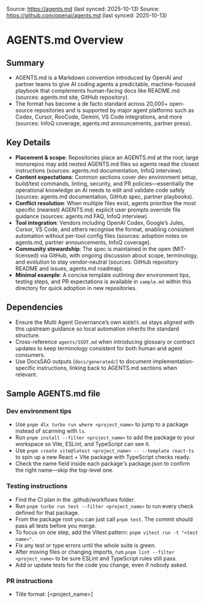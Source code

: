 Source: https://agents.md (last synced: 2025-10-13)
Source: https://github.com/openai/agents.md (last synced: 2025-10-13)

# AGENTS.md Overview

## Summary
- AGENTS.md is a Markdown convention introduced by OpenAI and partner teams to give AI coding agents a predictable, machine-focused playbook that complements human-facing docs like README.md (sources: agents.md site, GitHub repository).
- The format has become a de facto standard across 20,000+ open-source repositories and is supported by major agent platforms such as Codex, Cursor, RooCode, Gemini, VS Code integrations, and more (sources: InfoQ coverage, agents.md announcements, partner press).

## Key Details
- **Placement & scope**: Repositories place an AGENTS.md at the root; large monorepos may add nested AGENTS.md files so agents read the closest instructions (sources: agents.md documentation, InfoQ interview).
- **Content expectations**: Common sections cover dev environment setup, build/test commands, linting, security, and PR policies—essentially the operational knowledge an AI needs to edit and validate code safely (sources: agents.md documentation, GitHub spec, partner playbooks).
- **Conflict resolution**: When multiple files exist, agents prioritise the most specific (nearest) AGENTS.md; explicit user prompts override file guidance (sources: agents.md FAQ, InfoQ interview).
- **Tool integration**: Vendors including OpenAI Codex, Google’s Jules, Cursor, VS Code, and others recognise the format, enabling consistent automation without per-tool config files (sources: adoption notes on agents.md, partner announcements, InfoQ coverage).
- **Community stewardship**: The spec is maintained in the open (MIT-licensed) via GitHub, with ongoing discussion about scope, terminology, and evolution to stay vendor-neutral (sources: GitHub repository README and issues, agents.md roadmap).
- **Minimal example**: A concise template outlining dev environment tips, testing steps, and PR expectations is available in `sample.md` within this directory for quick adoption in new repositories.

## Dependencies
- Ensure the Multi Agent Governance’s own `AGENTS.md` stays aligned with this upstream guidance so local automation inherits the standard structure.
- Cross-reference `agents/SSOT.md` when introducing glossary or contract updates to keep terminology consistent for both human and agent consumers.
- Use DocsSAG outputs (`docs/generated/`) to document implementation-specific instructions, linking back to AGENTS.md sections when relevant.

## Sample AGENTS.md file

### Dev environment tips
- Use `pnpm dlx turbo run where <project_name>` to jump to a package instead of scanning with `ls`.
- Run `pnpm install --filter <project_name>` to add the package to your workspace so Vite, ESLint, and TypeScript can see it.
- Use `pnpm create vite@latest <project_name> -- --template react-ts` to spin up a new React + Vite package with TypeScript checks ready.
- Check the name field inside each package's package.json to confirm the right name—skip the top-level one.

### Testing instructions
- Find the CI plan in the .github/workflows folder.
- Run `pnpm turbo run test --filter <project_name>` to run every check defined for that package.
- From the package root you can just call `pnpm test`. The commit should pass all tests before you merge.
- To focus on one step, add the Vitest pattern: `pnpm vitest run -t "<test name>"`.
- Fix any test or type errors until the whole suite is green.
- After moving files or changing imports, run `pnpm lint --filter <project_name>` to be sure ESLint and TypeScript rules still pass.
- Add or update tests for the code you change, even if nobody asked.

### PR instructions
- Title format: [<project_name>] <Title>
- Always run `pnpm lint` and `pnpm test` before committing.

## Update Log
- 2025-10-13: Populated overview with upstream specification details and adoption context (sources synced the same day).
